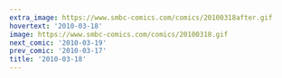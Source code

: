 ```yaml
---
extra_image: https://www.smbc-comics.com/comics/20100318after.gif
hovertext: '2010-03-18'
image: https://www.smbc-comics.com/comics/20100318.gif
next_comic: '2010-03-19'
prev_comic: '2010-03-17'
title: '2010-03-18'
---
```


